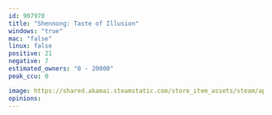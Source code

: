 ```yaml
---
id: 907970
title: "Shennong: Taste of Illusion"
windows: "true"
mac: "false"
linux: false
positive: 21
negative: 7
estimated_owners: "0 - 20000"
peak_ccu: 0

image: https://shared.akamai.steamstatic.com/store_item_assets/steam/apps/907970/header.jpg?t=1545104189
opinions:
---
```

